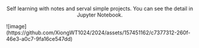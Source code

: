<p align="center">
Self learning with notes and serval simple projects.  
You can see the detail in Jupyter Notebook.  </p>
![image](https://github.com/XiongWT1024/2024/assets/157451162/c7377312-260f-46e3-a0c7-9fa16ce547dd)
